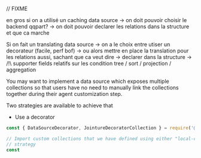 // FIXME

en gros si on a utilisé un caching data source
-> on doit pouvoir choisir le backend qqpart?
-> on doit pouvoir declarer les relations dans la structure et que ca marche

Si on fait un translating data source
-> on a le choix entre utiser un decorateur (facile, perf bof)
-> ou alors mettre en place la translation pour les relations aussi, sachant que ca veut dire
-> declarer dans la structure
-> /!\ supporter fields relatifs sur les condition tree / sort / projection / aggregation

You may want to implement a data source which exposes multiple collections so that users have no need to manually link the collections together during their agent customization step.

Two strategies are available to achieve that

- Use a decorator

```javascript
const { DataSourceDecorator, JointureDecoratorCollection } = require('@forestadmin/datasource-toolkit');

// Import custom collections that we have defined using either "local-cache" or "query-translation"
// strategy
const



```
